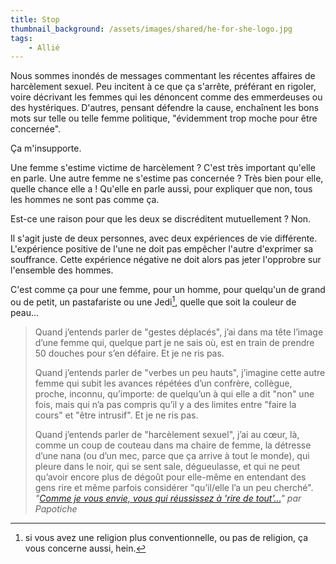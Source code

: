 ```yaml
---
title: Stop
thumbnail_background: /assets/images/shared/he-for-she-logo.jpg
tags:
    - Allié
---
```


Nous sommes inondés de messages commentant les récentes affaires de harcèlement sexuel. Peu incitent à ce que ça s'arrête, préférant en rigoler, voire décrivant les femmes qui les dénoncent comme des emmerdeuses ou des hystériques. D'autres, pensant défendre la cause, enchaînent les bons mots sur telle ou telle femme politique, "évidemment trop moche pour être concernée".

Ça m'insupporte.

<!-- more -->

Une femme s'estime victime de harcèlement ? C'est très important qu'elle en parle. Une autre femme ne s'estime pas concernée ? Très bien pour elle, quelle chance elle a ! Qu'elle en parle aussi, pour expliquer que non, tous les hommes ne sont pas comme ça.

Est-ce une raison pour que les deux se discréditent mutuellement ? Non.

Il s'agit juste de deux personnes, avec deux expériences de vie différente. L'expérience positive de l'une ne doit pas empêcher l'autre d'exprimer sa souffrance. Cette expérience négative ne doit alors pas jeter l'opprobre sur l'ensemble des hommes.

C'est comme ça pour une femme, pour un homme, pour quelqu'un de grand ou de petit, un pastafariste ou une Jedi[^1], quelle que soit la couleur de peau…

[^1]: si vous avez une religion plus conventionnelle, ou pas de religion, ça vous concerne aussi, hein.

> Quand j’entends parler de "gestes déplacés", j’ai dans ma tête l’image d’une femme qui, quelque part je ne sais où, est en train de prendre 50 douches pour s’en défaire. Et je ne ris pas.
>
> Quand j’entends parler de "verbes un peu hauts", j’imagine cette autre femme qui subit les avances répétées d’un confrère, collègue, proche, inconnu, qu’importe: de quelqu’un à qui elle a dit "non" une fois, mais qui n’a pas compris qu’il y a des limites entre "faire la cours" et "être intrusif". Et je ne ris pas.
>
> Quand j’entends parler de "harcèlement sexuel", j’ai au cœur, là, comme un coup de couteau dans ma chaire de femme, la détresse d’une nana (ou d’un mec, parce que ça arrive à tout le monde), qui pleure dans le noir, qui se sent sale, dégueulasse, et qui ne peut qu’avoir encore plus de dégoût pour elle-même en entendant des gens rire et même parfois considérer "qu’il/elle l’a un peu cherché".  
> <cite>"[Comme je vous envie, vous qui réussissez à 'rire de tout'…](http://www.papotiche.fr/harcelement-sexuel/)" par Papotiche</cite>
